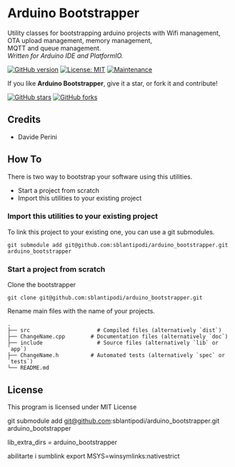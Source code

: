 # Arduino Bootstrapper

Utility classes for bootstrapping arduino projects with Wifi management, OTA upload management, memory management,   
MQTT and queue management.  
_Written for Arduino IDE and PlatformIO._

[![GitHub version](https://img.shields.io/github/v/release/sblantipodi/arduino_bootstrapper.svg)](https://img.shields.io/github/v/release/sblantipodi/arduino_bootstrapper.svg)
[![License: MIT](https://img.shields.io/badge/License-MIT-yellow.svg)](https://opensource.org/licenses/MIT)
[![Maintenance](https://img.shields.io/badge/Maintained%3F-yes-green.svg)](https://GitHub.com/sblantipodi/arduino_bootstrapper/graphs/commit-activity)

If you like **Arduino Bootstrapper**, give it a star, or fork it and contribute!

[![GitHub stars](https://img.shields.io/github/stars/sblantipodi/arduino_bootstrapper.svg?style=social&label=Star)](https://github.com/sblantipodi/arduino_bootstrapper/stargazers)
[![GitHub forks](https://img.shields.io/github/forks/sblantipodi/arduino_bootstrapper.svg?style=social&label=Fork)](https://github.com/sblantipodi/arduino_bootstrapper/network)

## Credits
- Davide Perini

## How To
There is two way to bootstrap your software using this utilities.
- Start a project from scratch
- Import this utilities to your existing project


### Import this utilities to your existing project
To link this project to your existing one, you can use a git submodules.  
```
git submodule add git@github.com:sblantipodi/arduino_bootstrapper.git arduino_bootstrapper
```

### Start a project from scratch
Clone the bootstrapper
```
git clone git@github.com:sblantipodi/arduino_bootstrapper.git
```
Rename main files with the name of your projects.
    
    .
    ├── src                     # Compiled files (alternatively `dist`)
    ├── ChangeName.cpp        # Documentation files (alternatively `doc`)
    ├── include                 # Source files (alternatively `lib` or `app`)
    ├── ChangeName.h          # Automated tests (alternatively `spec` or `tests`)    
    └── README.md
    
## License
This program is licensed under MIT License



git submodule add git@github.com:sblantipodi/arduino_bootstrapper.git arduino_bootstrapper

lib_extra_dirs = arduino_bootstrapper

abilitarte i sumblink
export MSYS=winsymlinks:nativestrict
